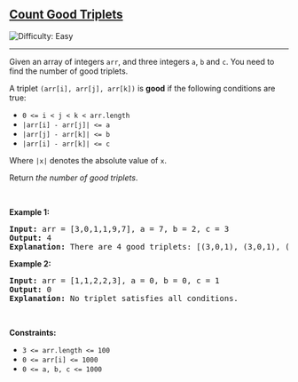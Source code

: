 <h2><a href="https://leetcode.com/problems/count-good-triplets">Count Good Triplets</a></h2> <img src='https://img.shields.io/badge/Difficulty-Easy-brightgreen' alt='Difficulty: Easy' /><hr><p>Given an array of integers <code>arr</code>, and three integers&nbsp;<code>a</code>,&nbsp;<code>b</code>&nbsp;and&nbsp;<code>c</code>. You need to find the number of good triplets.</p>

<p>A triplet <code>(arr[i], arr[j], arr[k])</code>&nbsp;is <strong>good</strong> if the following conditions are true:</p>

<ul>
	<li><code>0 &lt;= i &lt; j &lt; k &lt;&nbsp;arr.length</code></li>
	<li><code>|arr[i] - arr[j]| &lt;= a</code></li>
	<li><code>|arr[j] - arr[k]| &lt;= b</code></li>
	<li><code>|arr[i] - arr[k]| &lt;= c</code></li>
</ul>

<p>Where <code>|x|</code> denotes the absolute value of <code>x</code>.</p>

<p>Return<em> the number of good triplets</em>.</p>

<p>&nbsp;</p>
<p><strong class="example">Example 1:</strong></p>

<pre>
<strong>Input:</strong> arr = [3,0,1,1,9,7], a = 7, b = 2, c = 3
<strong>Output:</strong> 4
<strong>Explanation:</strong>&nbsp;There are 4 good triplets: [(3,0,1), (3,0,1), (3,1,1), (0,1,1)].
</pre>

<p><strong class="example">Example 2:</strong></p>

<pre>
<strong>Input:</strong> arr = [1,1,2,2,3], a = 0, b = 0, c = 1
<strong>Output:</strong> 0
<strong>Explanation: </strong>No triplet satisfies all conditions.
</pre>

<p>&nbsp;</p>
<p><strong>Constraints:</strong></p>

<ul>
	<li><code>3 &lt;= arr.length &lt;= 100</code></li>
	<li><code>0 &lt;= arr[i] &lt;= 1000</code></li>
	<li><code>0 &lt;= a, b, c &lt;= 1000</code></li>
</ul>

